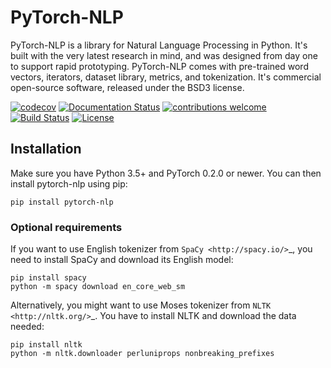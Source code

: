 # PyTorch-NLP

PyTorch-NLP is a library for Natural Language Processing in Python. It's built with the very latest research in mind, and was designed from day one to support rapid prototyping. PyTorch-NLP comes with pre-trained word vectors, iterators, dataset library, metrics, and tokenization. It's commercial open-source software, released under the BSD3 license. 

[![codecov](https://codecov.io/gh/MPetrochuk/PyTorch-NLP/branch/master/graph/badge.svg)](https://codecov.io/gh/MPetrochuk/PyTorch-NLP) 
[![Documentation Status](https://readthedocs.org/projects/pytorchnlp/badge/?version=latest)](http://pytorchnlp.readthedocs.io/en/latest/?badge=latest)
[![contributions welcome](https://img.shields.io/badge/contributions-welcome-brightgreen.svg?style=flat)](https://github.com/dwyl/esta/issues)
[![Build Status](https://travis-ci.org/MPetrochuk/PyTorch-NLP.svg?branch=master)](https://travis-ci.org/MPetrochuk/PyTorch-NLP)
[![License](https://img.shields.io/pypi/l/Django.svg)](https://opensource.org/licenses/BSD-3-Clause)

## Installation

Make sure you have Python 3.5+ and PyTorch 0.2.0 or newer. You can then install pytorch-nlp using pip:

    pip install pytorch-nlp

### Optional requirements

If you want to use English tokenizer from `SpaCy <http://spacy.io/>`_, you need to install SpaCy and download its English model:

    pip install spacy
    python -m spacy download en_core_web_sm

Alternatively, you might want to use Moses tokenizer from `NLTK <http://nltk.org/>`_. You have to install NLTK and download the data needed:

    pip install nltk
    python -m nltk.downloader perluniprops nonbreaking_prefixes
